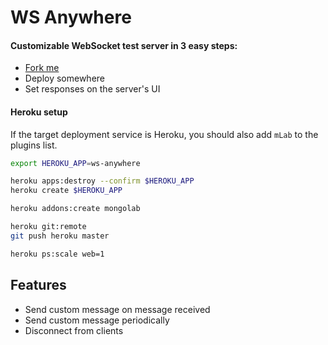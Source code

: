 # WS Anywhere

#### Customizable WebSocket test server in 3 easy steps:
- [Fork me](https://github.com/c-hive/ws-anywhere/fork)
- Deploy somewhere
- Set responses on the server's UI

#### Heroku setup

If the target deployment service is Heroku, you should also add `mLab` to the plugins list.

```bash
export HEROKU_APP=ws-anywhere

heroku apps:destroy --confirm $HEROKU_APP
heroku create $HEROKU_APP

heroku addons:create mongolab

heroku git:remote
git push heroku master

heroku ps:scale web=1
```

## Features

- Send custom message on message received
- Send custom message periodically
- Disconnect from clients
